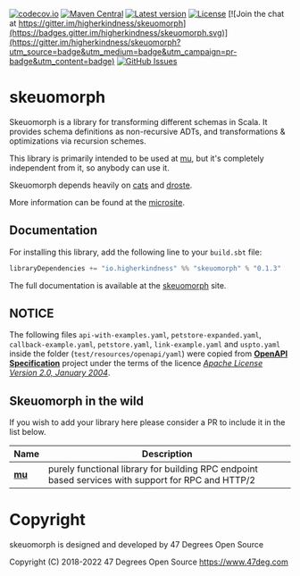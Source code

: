 [comment]: <> (Don't edit this file!)
[comment]: <> (It is automatically updated after every release of https://github.com/47degrees/.github)
[comment]: <> (If you want to suggest a change, please open a PR or issue in that repository)

[![codecov.io](http://codecov.io/gh/higherkindness/skeuomorph/branch/master/graph/badge.svg)](http://codecov.io/gh/higherkindness/skeuomorph)
[![Maven Central](https://img.shields.io/badge/maven%20central-0.0.25-green.svg)](https://oss.sonatype.org/#nexus-search;gav~io.higherkindness~skeuomorph*)
[![Latest version](https://img.shields.io/badge/skeuomorph-0.0.25-green.svg)](https://index.scala-lang.org/higherkindness/skeuomorph)
[![License](https://img.shields.io/badge/license-Apache%202-blue.svg)](https://raw.githubusercontent.com/higherkindness/skeuomorph/master/LICENSE)
[![Join the chat at https://gitter.im/higherkindness/skeuomorph](https://badges.gitter.im/higherkindness/skeuomorph.svg)](https://gitter.im/higherkindness/skeuomorph?utm_source=badge&utm_medium=badge&utm_campaign=pr-badge&utm_content=badge)
[![GitHub Issues](https://img.shields.io/github/issues/higherkindness/skeuomorph.svg)](https://github.com/higherkindness/skeuomorph/issues)

# skeuomorph

Skeuomorph is a library for transforming different schemas in Scala.
It provides schema definitions as non-recursive ADTs, and
transformations & optimizations via recursion schemes.

This library is primarily intended to be used at [mu][], but
it's completely independent from it, so anybody can use it.

Skeuomorph depends heavily on [cats][] and [droste][].

More information can be found at the [microsite][].

## Documentation

For installing this library, add the following line to your `build.sbt` file:

```sbt
libraryDependencies += "io.higherkindness" %% "skeuomorph" % "0.1.3"
```

The full documentation is available at the [skeuomorph](https://higherkindness.io/skeuomorph/) site.

## NOTICE

The following files `api-with-examples.yaml`, `petstore-expanded.yaml`, `callback-example.yaml`, `petstore.yaml`, `link-example.yaml` and `uspto.yaml` 
inside the folder (`test/resources/openapi/yaml`) were copied from [**OpenAPI Specification**](https://github.com/OAI/OpenAPI-Specification/) 
project under the terms of the licence [*Apache License Version 2.0, January 2004*](https://github.com/OAI/OpenAPI-Specification/blob/master/LICENSE).

## Skeuomorph in the wild

If you wish to add your library here please consider a PR to include
it in the list below.

| **Name**                                       | **Description**                                                                                    |
|------------------------------------------------|----------------------------------------------------------------------------------------------------|
| [**mu**](https://higherkindness.github.io/mu/) | purely functional library for building RPC endpoint based services with support for RPC and HTTP/2 |

[Avro]: https://avro.apache.org/
[Protobuf]: https://developers.google.com/protocol-buffers/
[mu]: https://higherkindness.github.io/mu/
[cats]: https://typelevel.org/cats
[droste]: https://github.com/andyscott/droste
[microsite]: https://higherkindness.io/skeuomorph/

# Copyright

skeuomorph is designed and developed by 47 Degrees Open Source

Copyright (C)  2018-2022 47 Degrees Open Source <https://www.47deg.com>
